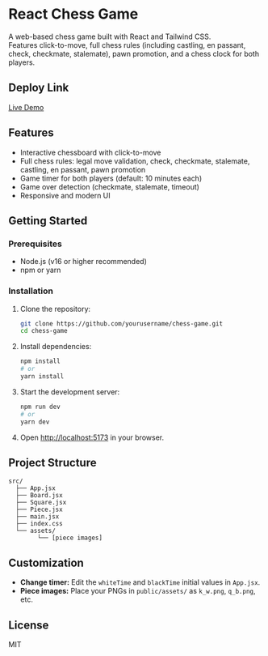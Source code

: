 # React Chess Game

A web-based chess game built with React and Tailwind CSS.  
Features click-to-move, full chess rules (including castling, en passant, check, checkmate, stalemate), pawn promotion, and a chess clock for both players.

## Deploy Link
[Live Demo](https://chess-game-react-rho.vercel.app)

## Features

- Interactive chessboard with click-to-move
- Full chess rules: legal move validation, check, checkmate, stalemate, castling, en passant, pawn promotion
- Game timer for both players (default: 10 minutes each)
- Game over detection (checkmate, stalemate, timeout)
- Responsive and modern UI

## Getting Started

### Prerequisites

- Node.js (v16 or higher recommended)
- npm or yarn

### Installation

1. Clone the repository:
    ```bash
    git clone https://github.com/yourusername/chess-game.git
    cd chess-game
    ```

2. Install dependencies:
    ```bash
    npm install
    # or
    yarn install
    ```

3. Start the development server:
    ```bash
    npm run dev
    # or
    yarn dev
    ```

4. Open [http://localhost:5173](http://localhost:5173) in your browser.

## Project Structure

```
src/
  ├── App.jsx
  ├── Board.jsx
  ├── Square.jsx
  ├── Piece.jsx
  ├── main.jsx
  ├── index.css
  └── assets/
        └── [piece images]
```

## Customization

- **Change timer:** Edit the `whiteTime` and `blackTime` initial values in `App.jsx`.
- **Piece images:** Place your PNGs in `public/assets/` as `k_w.png`, `q_b.png`, etc.

## License

MIT